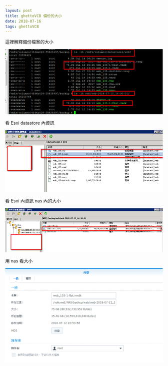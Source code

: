 ```yaml
---
layout: post
title: ghettoVCB 備份的大小
date: 2018-07-16
tags: ghettoVCB
---
```


這裡解釋備份檔案的大小

<img src="/images/posts/Esxi_VCB/100.png">

看 Esxi datastore 內資訊

<img src="/images/posts/Esxi_VCB/101.png">


看 Esxi 內資訊 nas 內的大小

<img src="/images/posts/Esxi_VCB/103.png">



用 nas 看大小

<img src="/images/posts/Esxi_VCB/102.png">
